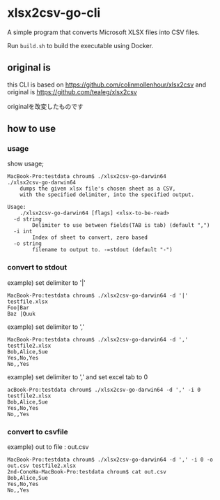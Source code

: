 # xlsx2csv-go-cli

A simple program that converts Microsoft XLSX files into CSV files.

Run `build.sh` to build the executable using Docker.


## original is 

this CLI is based on https://github.com/colinmollenhour/xlsx2csv
and original is https://github.com/tealeg/xlsx2csv

originalを改変したものです

## how to use 

### usage

show usage;

```shell
MacBook-Pro:testdata chroum$ ./xlsx2csv-go-darwin64
./xlsx2csv-go-darwin64
	dumps the given xlsx file's chosen sheet as a CSV,
	with the specified delimiter, into the specified output.

Usage:
	./xlsx2csv-go-darwin64 [flags] <xlsx-to-be-read>
  -d string
    	Delimiter to use between fields(TAB is tab) (default ",")
  -i int
    	Index of sheet to convert, zero based
  -o string
    	filename to output to. -=stdout (default "-")
```
### convert to stdout

example) set delimiter to '|'

```
MacBook-Pro:testdata chroum$ ./xlsx2csv-go-darwin64 -d '|' testfile.xlsx
Foo|Bar
Baz |Quuk
```

example) set delimiter to ','

```
MacBook-Pro:testdata chroum$ ./xlsx2csv-go-darwin64 -d ',' testfile2.xlsx
Bob,Alice,Sue
Yes,No,Yes
No,,Yes
```

example) set delimiter to ',' and set excel tab to 0

```
acBook-Pro:testdata chroum$ ./xlsx2csv-go-darwin64 -d ',' -i 0 testfile2.xlsx
Bob,Alice,Sue
Yes,No,Yes
No,,Yes
```

### convert to csvfile

example) out to file : out.csv

```
MacBook-Pro:testdata chroum$ ./xlsx2csv-go-darwin64 -d ',' -i 0 -o out.csv testfile2.xlsx
2nd-ConoHa-MacBook-Pro:testdata chroum$ cat out.csv
Bob,Alice,Sue
Yes,No,Yes
No,,Yes
```
